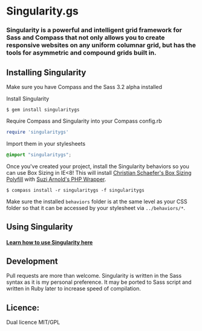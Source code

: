 # Singularity.gs

### Singularity is a powerful and intelligent grid framework for Sass and Compass that not only allows you to create responsive websites on any uniform columnar grid, but has the tools for asymmetric and compound grids built in.

## Installing Singularity

Make sure you have Compass and the Sass 3.2 alpha installed

Install Singularity

```
$ gem install singularitygs
```

Require Compass and Singularity into your Compass config.rb

```ruby
require 'singularitygs'
```

Import them in your stylesheets

```scss
@import "singularitygs";
```

Once you've created your project, install the Singularity behaviors so you can use Box Sizing in IE<8! This will install [Christian Schaefer's Box Sizing Polyfill](https://github.com/Schepp/box-sizing-polyfill) with [Suzi Arnold's PHP Wrapper](https://github.com/suzi).

```
$ compass install -r singularitygs -f singularitygs
```

Make sure the installed `behaviors` folder is at the same level as your CSS folder so that it can be accessed by your stylesheet via `../behaviors/*`.

## Using Singularity

#### [Learn how to use Singularity here](http://singularity.gs#use)

## Development

Pull requests are more than welcome. Singularity is written in the Sass syntax as it is my personal preference. It may be ported to Sass script and written in Ruby later to increase speed of compilation.

## Licence:

Dual licence MIT/GPL